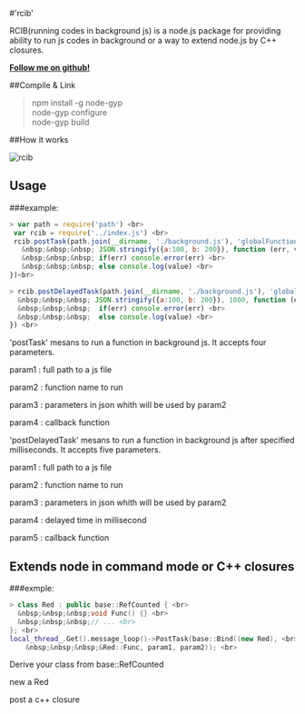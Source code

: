 #'rcib'

RCIB(running codes in background js) is a node.js package for providing ability to run js codes in background or a way to extend node.js by C++ closures.

**[Follow me on github!](https://github.com/classfellow/rcib)**


##Compile & Link
> npm install -g node-gyp <br>
node-gyp configure <br>
node-gyp build

##How it works

![rcib](http://www.outman.com/images/rcib-interpret.png)


## Usage

###example:
```js code
> var path = require('path') <br>
 var rcib = require('../index.js') <br>
 rcib.postTask(path.join(__dirname, './background.js'), 'globalFunction2', <br>
   &nbsp;&nbsp;&nbsp; JSON.stringify({a:100, b: 200}), function (err, value){ <br>
   &nbsp;&nbsp;&nbsp; if(err) console.error(err) <br>
   &nbsp;&nbsp;&nbsp; else console.log(value) <br>
})<br>
```

```js code
> rcib.postDelayedTask(path.join(__dirname, './background.js'), 'globalFunction2', <br> 
  &nbsp;&nbsp;&nbsp; JSON.stringify({a:100, b: 200}), 1000, function (err, value) { <br>
  &nbsp;&nbsp;&nbsp;  if(err) console.error(err) <br>
  &nbsp;&nbsp;&nbsp;  else console.log(value) <br>
}) <br>
```

'postTask' mesans to run a function in background js. It accepts four parameters.

   param1 : full path to a js file

   param2 : function name to run

   param3 : parameters in json whith will be used by param2

   param4 : callback function 

'postDelayedTask' mesans to run a function in background js after specified milliseconds. It accepts five parameters.

   param1 : full path to a js file

   param2 : function name to run

   param3 : parameters in json whith will be used by param2

   param4 : delayed time in millisecond

   param5 : callback function


## Extends node in command mode or C++ closures

###exmple:
``` C++ code
> class Red : public base::RefCounted { <br>
  &nbsp;&nbsp;&nbsp;void Func() {} <br>
  &nbsp;&nbsp;&nbsp;// ... <br>
}; <br>
local_thread_.Get().message_loop()->PostTask(base::Bind((new Red), <br>
    &nbsp;&nbsp;&nbsp;&Red::Func, param1, param2)); <br>
```

 Derive your class from base::RefCounted

 new a Red

 post a c++ closure

 
